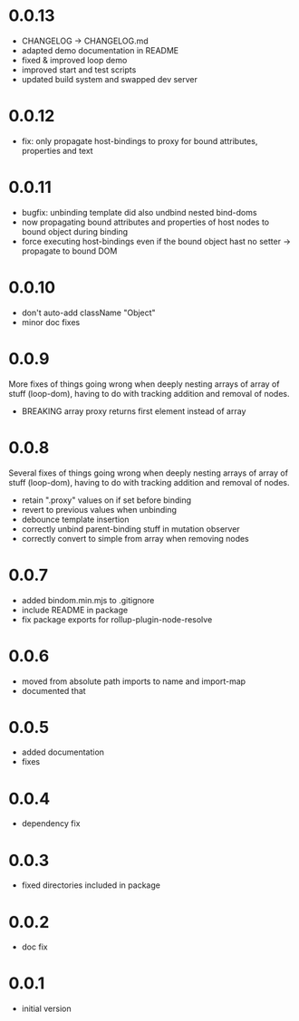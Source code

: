 # 0.0.13
* CHANGELOG -> CHANGELOG.md
* adapted demo documentation in README
* fixed & improved loop demo
* improved start and test scripts
* updated build system and swapped dev server 
# 0.0.12
* fix: only propagate host-bindings to proxy for bound attributes, properties and text
# 0.0.11
* bugfix: unbinding template did also undbind nested bind-doms
* now propagating bound attributes and properties of host nodes to bound object during binding
* force executing host-bindings even if the bound object hast no setter -> propagate to bound DOM
# 0.0.10
* don't auto-add className "Object"
* minor doc fixes
# 0.0.9
More fixes of things going wrong when deeply nesting arrays of array of stuff
(loop-dom), having to do with tracking addition and removal of nodes.
* BREAKING array proxy returns first element instead of array
# 0.0.8
Several fixes of things going wrong when deeply nesting arrays of array of stuff
(loop-dom), having to do with tracking addition and removal of nodes.
* retain ".proxy" values on <bind-dom> if set before binding
* revert to previous values when unbinding
* debounce template insertion
* correctly unbind parent-binding stuff in mutation observer
* correctly convert to simple from array when removing nodes
# 0.0.7
* added bindom.min.mjs to .gitignore
* include README in package
* fix package exports for rollup-plugin-node-resolve
# 0.0.6
* moved from absolute path imports to name and import-map
* documented that
# 0.0.5
* added documentation
* fixes
# 0.0.4
* dependency fix
# 0.0.3
* fixed directories included in package
# 0.0.2
* doc fix
# 0.0.1
* initial version
